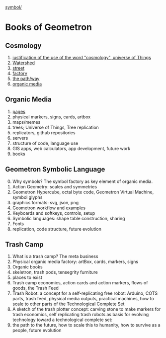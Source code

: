 [symbol/](symbol/)

# Books of Geometron

## Cosmology

1. [justification of the use of the word "cosmology", universe of Things](cosmology/)
2. [Watershed](watershed/)
3. [street](street/)
4. [factory](factory/)
5. [the path/way](path/)
6. [organic media](organicmedia/)


## Organic Media

1. [pages](pages/)
2. physical markers, signs, cards, artbox
3. maps/memes
4. trees; Universe of Things, Tree replication
5. replicators, github repositories
6. servers
7. structure of code, language use
8. GIS apps, web calculators, app development, future work
9. books

## Geometron Symbolic Language

0. Why symbols? The symbol factory as key element of organic media.
1. Action Geometry: scales and symmetries
2. Geometron Hypercube, octal byte code, Geometron Virtual Machine, symbol glyphs
3. graphics formats: svg, json, png
4. Geometron workflow and examples
5. Keyboards and softkeys, controls, setup
6. Symbolic languages: shape table construction, sharing
7. Fonts
8. replication, code structure, future evolution

## Trash Camp

1. What is a trash camp? The meta business
2. Physical organic media factory: artBox, cards, markers, signs
3. Organic books
4. skeletron, trash pods, tensegrity furniture
5. places to exist
6. Trash camp economics, action cards and action markers, flows of goods, the Trash Feed
7. Trash Robot: a concept for a self-replicating free robot: Arduino, COTS parts, trash feed, physical media outputs, practical machines, how to scale to other parts of the Technological Complete Set
7. A sketch of the trash plotter concept: carving stone to make markers for trash economics, self replicating trash robots as basis for evolving technology toward a technological complete set: 
8. the path to the future, how to scale this to humanity, how to survive as a people, future evolution

